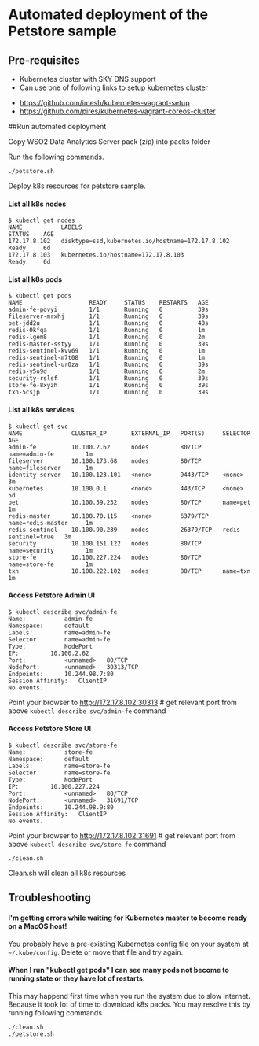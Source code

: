 # Automated deployment of the Petstore sample

## Pre-requisites

 * Kubernetes cluster with SKY DNS support
 * Can use one of following links to setup kubernetes cluster
  - https://github.com/imesh/kubernetes-vagrant-setup
  - https://github.com/pires/kubernetes-vagrant-coreos-cluster

##Run automated deployment 

Copy WSO2 Data Analytics Server pack (zip) into packs folder

Run the following commands.

```
./petstore.sh
```

Deploy k8s resources for petstore sample.

#### List all k8s nodes
```
$ kubectl get nodes
NAME           LABELS                                             STATUS    AGE
172.17.8.102   disktype=ssd,kubernetes.io/hostname=172.17.8.102   Ready     6d
172.17.8.103   kubernetes.io/hostname=172.17.8.103                Ready     6d
```
#### List all k8s pods
```
$ kubectl get pods
NAME                   READY     STATUS    RESTARTS   AGE
admin-fe-povyi         1/1       Running   0          39s
fileserver-mrxhj       1/1       Running   0          39s
pet-jdd2u              1/1       Running   0          40s
redis-0kfqa            1/1       Running   0          1m
redis-lgem8            1/1       Running   0          2m
redis-master-sstyy     1/1       Running   0          39s
redis-sentinel-kvv69   1/1       Running   0          1m
redis-sentinel-m7t08   1/1       Running   0          1m
redis-sentinel-ur0za   1/1       Running   0          39s
redis-y5o9d            1/1       Running   0          2m
security-rslsf         1/1       Running   0          39s
store-fe-8xyzh         1/1       Running   0          39s
txn-5csjp              1/1       Running   0          39s
```
#### List all k8s services
```
$ kubectl get svc
NAME              CLUSTER_IP       EXTERNAL_IP   PORT(S)     SELECTOR              AGE
admin-fe          10.100.2.62      nodes         80/TCP      name=admin-fe         1m
fileserver        10.100.173.68    nodes         80/TCP      name=fileserver       1m
identity-server   10.100.123.101   <none>        9443/TCP    <none>                3m
kubernetes        10.100.0.1       <none>        443/TCP     <none>                5d
pet               10.100.59.232    nodes         80/TCP      name=pet              1m
redis-master      10.100.70.115    <none>        6379/TCP    name=redis-master     1m
redis-sentinel    10.100.90.239    nodes         26379/TCP   redis-sentinel=true   3m
security          10.100.151.122   nodes         80/TCP      name=security         1m
store-fe          10.100.227.224   nodes         80/TCP      name=store-fe         1m
txn               10.100.222.102   nodes         80/TCP      name=txn              1m
```
#### Access Petstore Admin UI
```
$ kubectl describe svc/admin-fe
Name:			admin-fe
Namespace:		default
Labels:			name=admin-fe
Selector:		name=admin-fe
Type:			NodePort
IP:			10.100.2.62
Port:			<unnamed>	80/TCP
NodePort:		<unnamed>	30313/TCP
Endpoints:		10.244.98.7:80
Session Affinity:	ClientIP
No events.
```
Point your browser to http://172.17.8.102:30313 # get relevant port from above `kubectl describe svc/admin-fe` command

#### Access Petstore Store UI
```
$ kubectl describe svc/store-fe
Name:			store-fe
Namespace:		default
Labels:			name=store-fe
Selector:		name=store-fe
Type:			NodePort
IP:			10.100.227.224
Port:			<unnamed>	80/TCP
NodePort:		<unnamed>	31691/TCP
Endpoints:		10.244.98.9:80
Session Affinity:	ClientIP
No events.
```
Point your browser to http://172.17.8.102:31691 # get relevant port from above `kubectl describe svc/store-fe` command

```
./clean.sh
```

Clean.sh will clean all k8s resources



## Troubleshooting

#### I'm getting errors while waiting for Kubernetes master to become ready on a MacOS host!

You probably have a pre-existing Kubernetes config file on your system at `~/.kube/config`. Delete or move that file and try again.

#### When I run "kubectl get pods" I can see many pods not become to running state or they have lot of restarts.

This may happend first time when you run the system due to slow internet. Because it took lot of time to download k8s packs. You may resolve this by running following commands
```
./clean.sh
./petstore.sh
```



